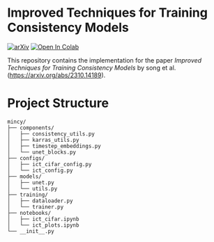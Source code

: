 # Improved Techniques for Training Consistency Models

[![arXiv](https://img.shields.io/badge/arXiv-2310.14189-b31b1b.svg)](https://arxiv.org/abs/2310.14189)
<a target="_blank" href="https://colab.research.google.com/github/leakedweights/mincy/blob/main/notebooks/ict_cifar.ipynb">
  <img src="https://colab.research.google.com/assets/colab-badge.svg" alt="Open In Colab"/>
</a>

This repository contains the implementation for the paper *Improved Techniques for Training Consistency Models* by song et al. (https://arxiv.org/abs/2310.14189).

# Project Structure

```
mincy/
├── components/
│   ├── consistency_utils.py
│   ├── karras_utils.py
│   ├── timestep_embeddings.py
│   └── unet_blocks.py
├── configs/
│   ├── ict_cifar_config.py
│   └── ict_config.py
├── models/
│   ├── unet.py
│   └── utils.py
├── training/
│   ├── dataloader.py
│   └── trainer.py
├── notebooks/
│   ├── ict_cifar.ipynb
│   └── ict_plots.ipynb
└── __init__.py
```